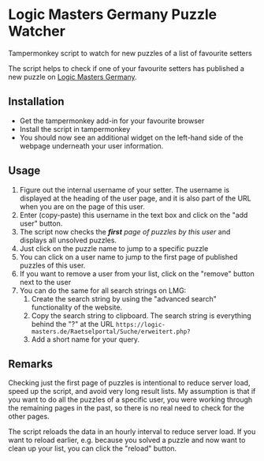 # Logic Masters Germany Puzzle Watcher
Tampermonkey script to watch for new puzzles of a list of favourite setters

The script helps to check if one of your favourite setters has published a new puzzle on [Logic Masters Germany](https://logic-masters.de). 

## Installation
* Get the  tampermonkey add-in for your favourite browser
* Install the script in tampermonkey
* You should now see an additional widget on the left-hand side of the webpage underneath your user information.

## Usage
1. Figure out the internal username of your setter. The username is displayed at the heading of the user page, and it is also part of the URL when you are on the page of this user.
2. Enter (copy-paste) this username in the text box and click on the "add user" button.
3. The script now checks the ***first** page of puzzles by this user* and displays all unsolved puzzles.
4. Just click on the puzzle name to jump to a specific puzzle
5. You can click on a user name to jump to the first page of published puzzles of this user.
6. If you want to remove a user from your list, click on the "remove" button next to the user
7. You can do the same for all search strings on LMG:
   1. Create the search string by using the "advanced search" functionality of the website. 
   2. Copy the search string to clipboard. The search string is everything behind the "?" at the URL `https://logic-masters.de/Raetselportal/Suche/erweitert.php?`
   3. Add a short name for your query.

## Remarks
Checking just the first page of puzzles is intentional to reduce server load, speed up the script, and avoid very long result lists. 
My assumption is that if you want to do all the puzzles of a specific user, you were working through the remaining pages in the past, so there is no real need to check for the other pages. 

The script reloads the data in an hourly interval to reduce server load. If you want to reload earlier, e.g. because you solved a puzzle and now want to clean up your list, you can click the "reload" button.
